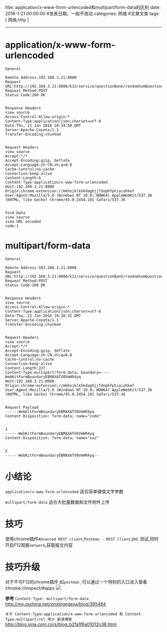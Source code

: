 title: application/x-www-form-urlencoded和multipart/form-data的区别
date: 2016-1-21 00:00:00 #发表日期，一般不改动
categories: 网络   #文章文类
tags: [ 网络,http ]


---


# application/x-www-form-urlencoded

```
General

Remote Address:192.168.3.21:8080
Request URL:http://192.168.3.21:8080/k12/service/questionBank/randomSumQuestion/10
Request Method:POST
Status Code:200 OK


Response Headers
view source
Access-Control-Allow-origin:*
Content-Type:application/json;charset=utf-8
Date:Thu, 21 Jan 2016 10:34:50 GMT
Server:Apache-Coyote/1.1
Transfer-Encoding:chunked


Request Headers
view source
Accept:*/*
Accept-Encoding:gzip, deflate
Accept-Language:zh-CN,zh;q=0.8
Cache-Control:no-cache
Connection:keep-alive
Content-Length:6
Content-Type:application/x-www-form-urlencoded
Host:192.168.3.21:8080
Origin:chrome-extension://mkhojklkhkdaghjjfdnphfphiaiohkef
User-Agent:Mozilla/5.0 (Windows NT 10.0; WOW64) AppleWebKit/537.36 (KHTML, like Gecko) Chrome/45.0.2454.101 Safari/537.36


Form Data
view source
view URL encoded
code:1
```


# multipart/form-data
```
General

Remote Address:192.168.3.21:8080
Request URL:http://192.168.3.21:8080/k12/service/questionBank/randomSumQuestion/10
Request Method:POST
Status Code:200 OK


Response Headers
view source
Access-Control-Allow-origin:*
Content-Type:application/json;charset=utf-8
Date:Thu, 21 Jan 2016 10:38:32 GMT
Server:Apache-Coyote/1.1
Transfer-Encoding:chunked


Request Headers
view source
Accept:*/*
Accept-Encoding:gzip, deflate
Accept-Language:zh-CN,zh;q=0.8
Cache-Control:no-cache
Connection:keep-alive
Content-Length:227
Content-Type:multipart/form-data; boundary=----WebKitFormBoundaryEBMAXATV8VmHR4yq
Host:192.168.3.21:8080
Origin:chrome-extension://mkhojklkhkdaghjjfdnphfphiaiohkef
User-Agent:Mozilla/5.0 (Windows NT 10.0; WOW64) AppleWebKit/537.36 (KHTML, like Gecko) Chrome/45.0.2454.101 Safari/537.36


Request Payload
------WebKitFormBoundaryEBMAXATV8VmHR4yq
Content-Disposition: form-data; name="code"


1
------WebKitFormBoundaryEBMAXATV8VmHR4yq
Content-Disposition: form-data; name="xxx"


2
------WebKitFormBoundaryEBMAXATV8VmHR4yq--
```


# 小结论
`application/x-www-form-urlencoded` 适合简单键值文字参数

` multipart/form-data ` 适合大批量数据和文件附件上传


# 技巧
使用chrome插件`Advanced REST client`,`Postman - REST Client`,`DHC`
测试,同时开启F12观察`network`,获取报文内容


# 技巧升级

对于不可F12的chrome插件.如`postman` ,可以通过一个特别的入口进入查看
chrome://inspect/#apps
![]( http://7xnbs3.com1.z0.glb.clouddn.com/16-2-23/49600881.jpg)
<!--
-->



**参考**
`Content-Type: multipart/form-data`
http://my.oschina.net/xinxingegeya/blog/395484


`关于 Content-Type:application/x-www-form-urlencoded 和 Content-Type:multipart/rel_哖少_新浪博客`
http://blog.sina.com.cn/s/blog_b2fa1f6a01012n38.html


<!-- more -->
